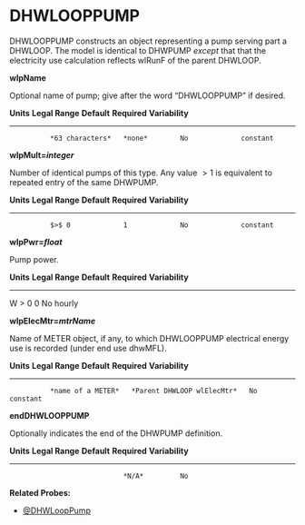 # DHWLOOPPUMP

DHWLOOPPUMP constructs an object representing a pump serving part a DHWLOOP. The model is identical to DHWPUMP *except* that that the electricity use calculation reflects wlRunF of the parent DHWLOOP.

**wlpName**

Optional name of pump; give after the word “DHWLOOPPUMP” if desired.

  **Units**   **Legal Range**   **Default**   **Required**   **Variability**
  ----------- ----------------- ------------- -------------- -----------------
              *63 characters*   *none*        No             constant

**wlpMult=*integer***

Number of identical pumps of this type. Any value $>1$ is equivalent to repeated entry of the same DHWPUMP.

  **Units**   **Legal Range**   **Default**   **Required**   **Variability**
  ----------- ----------------- ------------- -------------- -----------------
              $>$ 0             1             No             constant

**wlpPwr=*float***

Pump power.

  **Units**   **Legal Range**   **Default**   **Required**   **Variability**
  ----------- ----------------- ------------- -------------- -----------------
  W           $>$ 0             0             No             hourly

**wlpElecMtr=*mtrName***

Name of METER object, if any, to which DHWLOOPPUMP electrical energy use is recorded (under end use dhwMFL).

  **Units**   **Legal Range**     **Default**                 **Required**   **Variability**
  ----------- ------------------- --------------------------- -------------- -----------------
              *name of a METER*   *Parent DHWLOOP wlElecMtr*   No             constant

**endDHWLOOPPUMP**

Optionally indicates the end of the DHWPUMP definition.

  **Units**   **Legal Range**   **Default**   **Required**   **Variability**
  ----------- ----------------- ------------- -------------- -----------------
                                *N/A*         No             

**Related Probes:**

- [@DHWLoopPump](#p_dhwlooppump)
